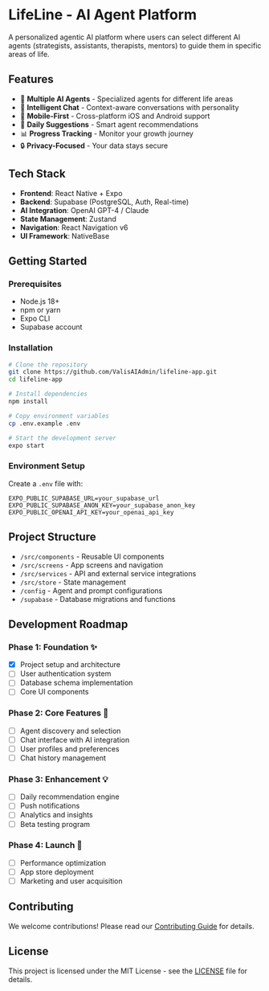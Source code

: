 # LifeLine - AI Agent Platform

A personalized agentic AI platform where users can select different AI agents (strategists, assistants, therapists, mentors) to guide them in specific areas of life.

## Features

- 🤖 **Multiple AI Agents** - Specialized agents for different life areas
- 💬 **Intelligent Chat** - Context-aware conversations with personality
- 📱 **Mobile-First** - Cross-platform iOS and Android support
- 🎯 **Daily Suggestions** - Smart agent recommendations
- 📊 **Progress Tracking** - Monitor your growth journey
- 🔒 **Privacy-Focused** - Your data stays secure

## Tech Stack

- **Frontend**: React Native + Expo
- **Backend**: Supabase (PostgreSQL, Auth, Real-time)
- **AI Integration**: OpenAI GPT-4 / Claude
- **State Management**: Zustand
- **Navigation**: React Navigation v6
- **UI Framework**: NativeBase

## Getting Started

### Prerequisites

- Node.js 18+ 
- npm or yarn
- Expo CLI
- Supabase account

### Installation

```bash
# Clone the repository
git clone https://github.com/ValisAIAdmin/lifeline-app.git
cd lifeline-app

# Install dependencies
npm install

# Copy environment variables
cp .env.example .env

# Start the development server
expo start
```

### Environment Setup

Create a `.env` file with:

```
EXPO_PUBLIC_SUPABASE_URL=your_supabase_url
EXPO_PUBLIC_SUPABASE_ANON_KEY=your_supabase_anon_key
EXPO_PUBLIC_OPENAI_API_KEY=your_openai_api_key
```

## Project Structure

- `/src/components` - Reusable UI components
- `/src/screens` - App screens and navigation
- `/src/services` - API and external service integrations
- `/src/store` - State management
- `/config` - Agent and prompt configurations
- `/supabase` - Database migrations and functions

## Development Roadmap

### Phase 1: Foundation ✨
- [x] Project setup and architecture
- [ ] User authentication system
- [ ] Database schema implementation
- [ ] Core UI components

### Phase 2: Core Features 🚀
- [ ] Agent discovery and selection
- [ ] Chat interface with AI integration
- [ ] User profiles and preferences
- [ ] Chat history management

### Phase 3: Enhancement 💡
- [ ] Daily recommendation engine
- [ ] Push notifications
- [ ] Analytics and insights
- [ ] Beta testing program

### Phase 4: Launch 🎉
- [ ] Performance optimization
- [ ] App store deployment
- [ ] Marketing and user acquisition

## Contributing

We welcome contributions! Please read our [Contributing Guide](CONTRIBUTING.md) for details.

## License

This project is licensed under the MIT License - see the [LICENSE](LICENSE) file for details.